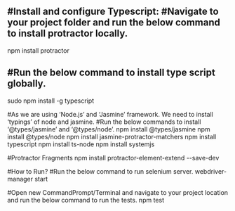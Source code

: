 #Install and configure Typescript:
#Navigate to your project folder and run the below command to install protractor locally.
----------------------------------------------------------------------------------------
npm install protractor

#Run the below command to install type script globally.
------------------------------------------------------
sudo npm install -g typescript

#As we are using ‘Node.js’ and ‘Jasmine’ framework. We need to install ‘typings’ of node and jasmine.
#Run the below commands to install ‘@types/jasmine’ and ‘@types/node’.
npm install @types/jasmine
npm install @types/node
npm install jasmine-protractor-matchers
npm install typescript
npm install ts-node
npm install systemjs

#Protractor Fragments
npm install protractor-element-extend --save-dev

#How to Run?
#Run the below command to run selenium server.
webdriver-manager start

#Open new CommandPrompt/Terminal and navigate to your project location and run the below command to run the tests.
npm test